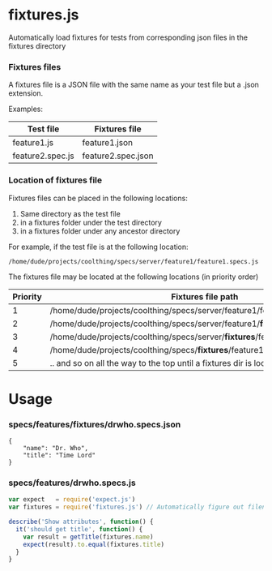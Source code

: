 # fixtures.js

Automatically load fixtures for tests from corresponding json files in the fixtures directory

### Fixtures files

A fixtures file is a JSON file with the same name as your test file but a .json extension.

Examples:

Test file | Fixtures file
---------| ----------
feature1.js| feature1.json
feature2.spec.js|feature2.spec.json

### Location of fixtures file

Fixtures files can be placed in the following locations:

 1. Same directory as the test file
 2. in a fixtures folder under the test directory
 3. in a fixtures folder under any ancestor directory

For example, if the test file is at the following location:

```
/home/dude/projects/coolthing/specs/server/feature1/feature1.specs.js
```

The fixtures file may be located at the following locations (in priority order)

Priority | Fixtures file path
----------------|-----------------
1| /home/dude/projects/coolthing/specs/server/feature1/feature1.specs.json
2| /home/dude/projects/coolthing/specs/server/feature1/**fixtures**/feature1.specs.js
3|/home/dude/projects/coolthing/specs/server/**fixtures**/feature1.specs.js
4|/home/dude/projects/coolthing/specs/**fixtures**/feature1.specs.js
5| .. and so on all the way to the top until a fixtures dir is located

# Usage

### specs/features/fixtures/drwho.specs.json

```
{
	"name": "Dr. Who",
	"title": "Time Lord"
}
```

### specs/features/drwho.specs.js

```javascript
var expect   = require('expect.js')
var fixtures = require('fixtures.js') // Automatically figure out filename and load

describe('Show attributes', function() {
  it('should get title', function() {
    var result = getTitle(fixtures.name)
    expect(result).to.equal(fixtures.title)
  }
}
```
